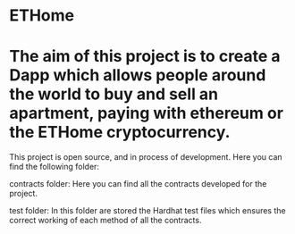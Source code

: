 # ETHome

The aim of this project is to create a Dapp which allows people around the world to buy and sell an apartment, paying with ethereum or the ETHome cryptocurrency.
=======
This project is open source, and in process of development. Here you can find the following folder:

contracts folder: Here you can find all the contracts developed for the project.

test folder: In this folder are stored the Hardhat test files which ensures the correct working of each method of all the contracts.

